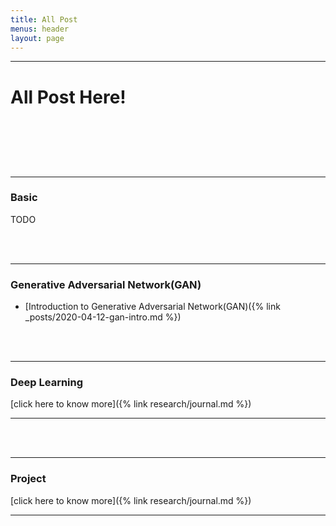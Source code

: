 ```yaml
---
title: All Post
menus: header
layout: page
---
```




_______________________________________________________________

<h1> <p> All Post Here! </p>  </h1>
<br>
<br>
<br>
<br>

___________
### Basic
TODO


<br>
<br>

__________
### Generative Adversarial Network(GAN)
* [Introduction to Generative Adversarial Network(GAN)({% link _posts/2020-04-12-gan-intro.md %})


<br>
<br>

__________
### Deep Learning
[click here to know more]({% link research/journal.md %})

______________________________
<br>
<br>

__________
### Project
[click here to know more]({% link research/journal.md %})

______________________________

